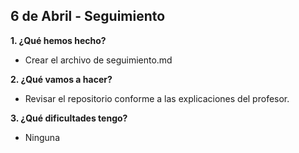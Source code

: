 ## 6 de Abril - Seguimiento

**1. ¿Qué hemos hecho?**

- Crear el archivo de seguimiento.md

**2. ¿Qué vamos a hacer?**

- Revisar el repositorio conforme a las explicaciones del profesor.

**3. ¿Qué dificultades tengo?**

- Ninguna
